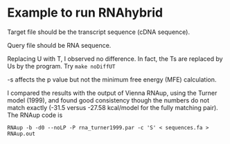 Example to run RNAhybrid
===

Target file should be the transcript sequence (cDNA sequence).

Query file should be RNA sequence.

Replacing U with T, I observed no difference. In fact, the Ts are replaced by Us by the program. Try `make noDiffUT`

-s affects the p value but not the minimum free energy (MFE) calculation.

I compared the results with the output of Vienna RNAup, using the Turner model (1999), and found good consistency though the numbers do not match exactly (-31.5 versus -27.58 kcal/model for the fully matching pair). The RNAup code is

`RNAup -b -d0 --noLP -P rna_turner1999.par -c 'S' < sequences.fa > RNAup.out`
